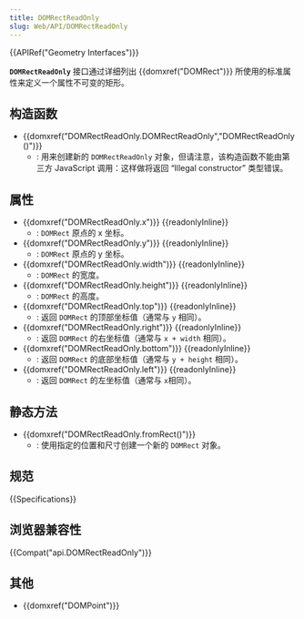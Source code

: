 ```yaml
---
title: DOMRectReadOnly
slug: Web/API/DOMRectReadOnly
---
```


{{APIRef("Geometry Interfaces")}}

**`DOMRectReadOnly`** 接口通过详细列出 {{domxref("DOMRect")}} 所使用的标准属性来定义一个属性不可变的矩形。

## 构造函数

- {{domxref("DOMRectReadOnly.DOMRectReadOnly","DOMRectReadOnly()")}}
  - : 用来创建新的 `DOMRectReadOnly` 对象，但请注意，该构造函数不能由第三方 JavaScript 调用：这样做将返回 “Illegal constructor” 类型错误。

## 属性

- {{domxref("DOMRectReadOnly.x")}} {{readonlyInline}}
  - : `DOMRect` 原点的 x 坐标。
- {{domxref("DOMRectReadOnly.y")}} {{readonlyInline}}
  - : `DOMRect` 原点的 y 坐标。
- {{domxref("DOMRectReadOnly.width")}} {{readonlyInline}}
  - : `DOMRect` 的宽度。
- {{domxref("DOMRectReadOnly.height")}} {{readonlyInline}}
  - : `DOMRect` 的高度。
- {{domxref("DOMRectReadOnly.top")}} {{readonlyInline}}
  - : 返回 `DOMRect` 的顶部坐标值（通常与 `y` 相同）。
- {{domxref("DOMRectReadOnly.right")}} {{readonlyInline}}
  - : 返回 `DOMRect` 的右坐标值（通常与 `x + width` 相同）。
- {{domxref("DOMRectReadOnly.bottom")}} {{readonlyInline}}
  - : 返回 `DOMRect` 的底部坐标值（通常与 `y + height` 相同）。
- {{domxref("DOMRectReadOnly.left")}} {{readonlyInline}}
  - : 返回 `DOMRect` 的左坐标值（通常与 `x​​​​​​​` 相同）。

## 静态方法

- {{domxref("DOMRectReadOnly.fromRect()")}}
  - : 使用指定的位置和尺寸创建一个新的 `DOMRect` 对象。

## 规范

{{Specifications}}

## 浏览器兼容性

{{Compat("api.DOMRectReadOnly")}}

## 其他

- {{domxref("DOMPoint")}}

